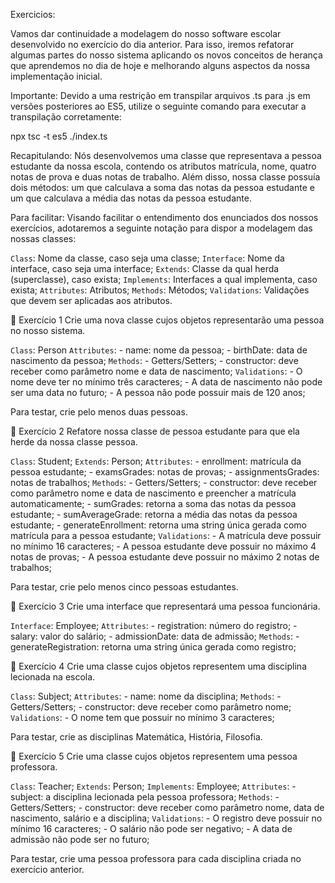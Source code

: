 Exercicios:

Vamos dar continuidade a modelagem do nosso software escolar desenvolvido 
no exercício do dia anterior. Para isso, iremos refatorar algumas partes 
do nosso sistema aplicando os novos conceitos de herança que aprendemos no 
dia de hoje e melhorando alguns aspectos da nossa implementação inicial.

Importante: Devido a uma restrição em transpilar arquivos .ts para .js 
em versões posteriores ao ES5, utilize o seguinte comando para executar 
a transpilação corretamente:

npx tsc -t es5 ./index.ts

Recapitulando: Nós desenvolvemos uma classe que representava a pessoa 
estudante da nossa escola, contendo os atributos matrícula, nome, quatro 
notas de prova e duas notas de trabalho. Além disso, nossa classe possuía 
dois métodos: um que calculava a soma das notas da pessoa estudante e um 
que calculava a média das notas da pessoa estudante.

Para facilitar: Visando facilitar o entendimento dos enunciados dos 
nossos exercícios, adotaremos a seguinte notação para dispor a modelagem
das nossas classes:

`Class`: Nome da classe, caso seja uma classe;
`Interface`: Nome da interface, caso seja uma interface;
`Extends`: Classe da qual herda (superclasse), caso exista;
`Implements`: Interfaces a qual implementa, caso exista;
`Attributes`: Atributos;
`Methods`: Métodos;
`Validations`: Validações que devem ser aplicadas aos atributos.

🚀 Exercício 1
Crie uma nova classe cujos objetos representarão uma pessoa no nosso sistema.

`Class`: Person
`Attributes`:
    - name: nome da pessoa;
    - birthDate: data de nascimento da pessoa;
`Methods`:
    - Getters/Setters;
    - constructor: deve receber como parâmetro nome e data de nascimento;
`Validations`:
    - O nome deve ter no mínimo três caracteres;
    - A data de nascimento não pode ser uma data no futuro;
    - A pessoa não pode possuir mais de 120 anos;

Para testar, crie pelo menos duas pessoas.


🚀 Exercício 2
Refatore nossa classe de pessoa estudante para que ela herde da nossa classe pessoa.

`Class`: Student;
`Extends`: Person;
`Attributes`:
    - enrollment: matrícula da pessoa estudante;
    - examsGrades: notas de provas;
    - assignmentsGrades: notas de trabalhos;
`Methods`:
    - Getters/Setters;
    - constructor: deve receber como parâmetro nome e data de nascimento e
    preencher a matrícula automaticamente;
    - sumGrades: retorna a soma das notas da pessoa estudante;
    - sumAverageGrade: retorna a média das notas da pessoa estudante;
    - generateEnrollment: retorna uma string única gerada
    como matrícula para a pessoa estudante;
`Validations`:
    - A matrícula deve possuir no mínimo 16 caracteres;
    - A pessoa estudante deve possuir no máximo 4 notas de provas;
    - A pessoa estudante deve possuir no máximo 2 notas de trabalhos;

Para testar, crie pelo menos cinco pessoas estudantes.


🚀 Exercício 3
Crie uma interface que representará uma pessoa funcionária.

`Interface`: Employee;
`Attributes`:
    - registration: número do registro;
    - salary: valor do salário;
    - admissionDate: data de admissão;
`Methods`:
    - generateRegistration: retorna uma string única gerada como registro;


🚀 Exercício 4
Crie uma classe cujos objetos representem uma disciplina lecionada na escola.

`Class`: Subject;
`Attributes`:
    - name: nome da disciplina;
`Methods`:
    - Getters/Setters;
    - constructor: deve receber como parâmetro nome;
`Validations`:
    - O nome tem que possuir no mínimo 3 caracteres;

Para testar, crie as disciplinas Matemática, História, Filosofia.


🚀 Exercício 5
Crie uma classe cujos objetos representem uma pessoa professora.

`Class`: Teacher;
`Extends`: Person;
`Implements`: Employee;
`Attributes`:
    - subject: a disciplina lecionada pela pessoa professora;
`Methods`:
    - Getters/Setters;
    - constructor: deve receber como parâmetro nome, data de nascimento, salário
    e a disciplina;
`Validations`:
    - O registro deve possuir no mínimo 16 caracteres;
    - O salário não pode ser negativo;
    - A data de admissão não pode ser no futuro;

Para testar, crie uma pessoa professora para 
cada disciplina criada no exercício anterior.